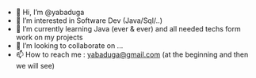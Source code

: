 - 👋 Hi, I’m @yabaduga
- 👀 I’m interested in Software Dev (Java/Sql/..)
- 🌱 I’m currently learning Java (ever & ever) and all needed techs form work on my projects
- 💞️ I’m looking to collaborate on ...
- 📫 How to reach me : yabaduga@gmail.com (at the beginning and then we will see)

<!---
yabaduga/yabaduga is a ✨ special ✨ repository because its `README.md` (this file) appears on your GitHub profile.
You can click the Preview link to take a look at your changes.
--->
